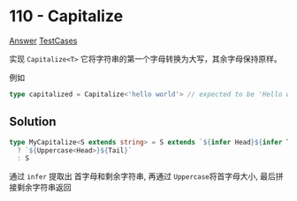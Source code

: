 # 110 - Capitalize

[Answer](https://github.com/lybenson/ts-checker/blob/master/src/110-medium-capitalize/template.ts) [TestCases](https://github.com/lybenson/ts-checker/blob/master/src/110-medium-capitalize/test-cases.ts)

实现 `Capitalize<T>` 它将字符串的第一个字母转换为大写，其余字母保持原样。

例如

```ts
type capitalized = Capitalize<'hello world'> // expected to be 'Hello world'
```

## Solution

```ts
type MyCapitalize<S extends string> = S extends `${infer Head}${infer Tail}`
  ? `${Uppercase<Head>}${Tail}`
  : S
```

通过 `infer` 提取出 首字母和剩余字符串, 再通过 `Uppercase`将首字母大小, 最后拼接剩余字符串返回
